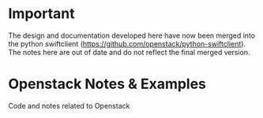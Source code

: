 Important
=========

The design and documentation developed here have now been merged into the python swiftclient (https://github.com/openstack/python-swiftclient). The notes here are out of date and do not
reflect the final merged version.

Openstack Notes & Examples
==========================

Code and notes related to Openstack
